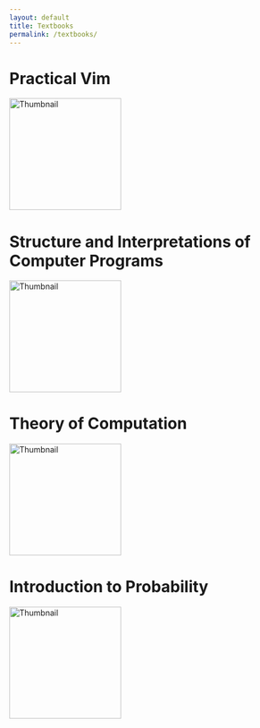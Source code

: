 ```yaml
---
layout: default
title: Textbooks
permalink: /textbooks/
---
```


# Practical Vim

<a href="https://pragprog.com/titles/dnvim2/practical-vim-second-edition/">
  <img src="https://pragprog.com/titles/dnvim2/practical-vim-second-edition/dnvim2.jpg" width="200" alt="Thumbnail">
</a>

# Structure and Interpretations of Computer Programs

<a href="https://mitp-content-server.mit.edu/books/content/sectbyfn/books_pres_0/6515/sicp.zip/index.html">
  <img src="https://upload.wikimedia.org/wikipedia/commons/9/9d/SICP_cover.jpg" width="200" alt="Thumbnail">
</a>

# Theory of Computation

<a href="https://ocw.mit.edu/courses/18-404j-theory-of-computation-fall-2020/">
  <img src="https://images.bwbcovers.com/053/Introduction-to-the-Theory-of-Computation-Sipser-Michael-9780534947286.jpg" width="200" alt="Thumbnail">
</a>

# Introduction to Probability

<a href="https://ocw.mit.edu/courses/6-041-probabilistic-systems-analysis-and-applied-probability-fall-2010/">
  <img src="https://m.media-amazon.com/images/I/91iHKtVb8nL._UF1000,1000_QL80_.jpg" width="200" alt="Thumbnail">
</a>
